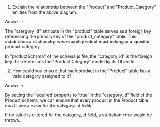 1. Explain the relationship between the "Product" and "Product_Category" entities from the above diagram.

Answer -

The "category_id" attribute in the "product" table serves as a foreign key referencing the primary key of the "product_category" table. This establishes a relationship where each product must belong to a specific product category.

In "productSchema" of the schema.js file, the "category_id" is the foreign key that references the "ProductCategory" model by its ObjectId.

2. How could you ensure that each product in the "Product" table has a valid category assigned to it?

Answer -

By setting the 'required' property to 'true' in the "category_id" field of the Product schema, we can ensure that every product in the Product table must have a value for the category_id field.

If no value is entered for the category_id field, a validation error would be thrown.
